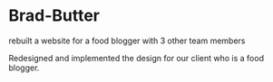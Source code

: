 # Brad-Butter
rebuilt a website for a food blogger with 3 other team members

Redesigned and implemented the design for our client who is a food blogger.

